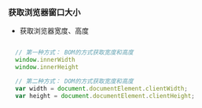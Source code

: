 ### 获取浏览器窗口大小

- 获取浏览器宽度、高度

```js

  // 第一种方式： BOM的方式获取宽度和高度
  window.innerWidth
  window.innerHeight

  // 第二种方式： DOM的方式获取宽度和高度
  var width = document.documentElement.clientWidth;
  var height = document.documentElement.clientHeight;

```
